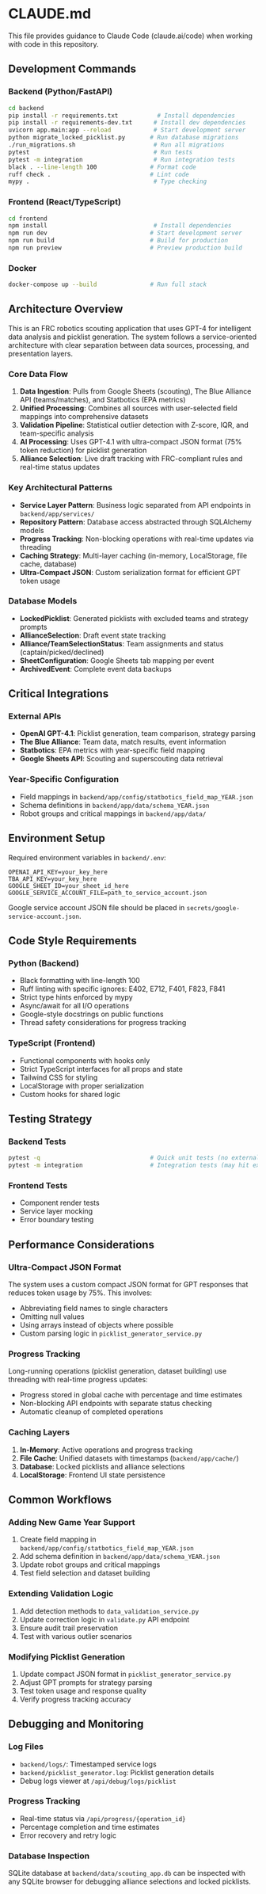 # CLAUDE.md

This file provides guidance to Claude Code (claude.ai/code) when working with code in this repository.

## Development Commands

### Backend (Python/FastAPI)
```bash
cd backend
pip install -r requirements.txt           # Install dependencies
pip install -r requirements-dev.txt      # Install dev dependencies
uvicorn app.main:app --reload            # Start development server
python migrate_locked_picklist.py       # Run database migrations
./run_migrations.sh                      # Run all migrations
pytest                                   # Run tests
pytest -m integration                    # Run integration tests
black . --line-length 100               # Format code
ruff check .                            # Lint code
mypy .                                   # Type checking
```

### Frontend (React/TypeScript)
```bash
cd frontend
npm install                              # Install dependencies
npm run dev                             # Start development server
npm run build                           # Build for production
npm run preview                         # Preview production build
```

### Docker
```bash
docker-compose up --build               # Run full stack
```

## Architecture Overview

This is an FRC robotics scouting application that uses GPT-4 for intelligent data analysis and picklist generation. The system follows a service-oriented architecture with clear separation between data sources, processing, and presentation layers.

### Core Data Flow
1. **Data Ingestion**: Pulls from Google Sheets (scouting), The Blue Alliance API (teams/matches), and Statbotics (EPA metrics)
2. **Unified Processing**: Combines all sources with user-selected field mappings into comprehensive datasets
3. **Validation Pipeline**: Statistical outlier detection with Z-score, IQR, and team-specific analysis
4. **AI Processing**: Uses GPT-4.1 with ultra-compact JSON format (75% token reduction) for picklist generation
5. **Alliance Selection**: Live draft tracking with FRC-compliant rules and real-time status updates

### Key Architectural Patterns
- **Service Layer Pattern**: Business logic separated from API endpoints in `backend/app/services/`
- **Repository Pattern**: Database access abstracted through SQLAlchemy models
- **Progress Tracking**: Non-blocking operations with real-time updates via threading
- **Caching Strategy**: Multi-layer caching (in-memory, LocalStorage, file cache, database)
- **Ultra-Compact JSON**: Custom serialization format for efficient GPT token usage

### Database Models
- **LockedPicklist**: Generated picklists with excluded teams and strategy prompts
- **AllianceSelection**: Draft event state tracking
- **Alliance/TeamSelectionStatus**: Team assignments and status (captain/picked/declined)
- **SheetConfiguration**: Google Sheets tab mapping per event
- **ArchivedEvent**: Complete event data backups

## Critical Integrations

### External APIs
- **OpenAI GPT-4.1**: Picklist generation, team comparison, strategy parsing
- **The Blue Alliance**: Team data, match results, event information
- **Statbotics**: EPA metrics with year-specific field mapping
- **Google Sheets API**: Scouting and superscouting data retrieval

### Year-Specific Configuration
- Field mappings in `backend/app/config/statbotics_field_map_YEAR.json`
- Schema definitions in `backend/app/data/schema_YEAR.json`
- Robot groups and critical mappings in `backend/app/data/`

## Environment Setup

Required environment variables in `backend/.env`:
```
OPENAI_API_KEY=your_key_here
TBA_API_KEY=your_key_here
GOOGLE_SHEET_ID=your_sheet_id_here
GOOGLE_SERVICE_ACCOUNT_FILE=path_to_service_account.json
```

Google service account JSON file should be placed in `secrets/google-service-account.json`.

## Code Style Requirements

### Python (Backend)
- Black formatting with line-length 100
- Ruff linting with specific ignores: E402, E712, F401, F823, F841
- Strict type hints enforced by mypy
- Async/await for all I/O operations
- Google-style docstrings on public functions
- Thread safety considerations for progress tracking

### TypeScript (Frontend)
- Functional components with hooks only
- Strict TypeScript interfaces for all props and state
- Tailwind CSS for styling
- LocalStorage with proper serialization
- Custom hooks for shared logic

## Testing Strategy

### Backend Tests
```bash
pytest -q                               # Quick unit tests (no external APIs)
pytest -m integration                   # Integration tests (may hit external APIs)
```

### Frontend Tests
- Component render tests
- Service layer mocking
- Error boundary testing

## Performance Considerations

### Ultra-Compact JSON Format
The system uses a custom compact JSON format for GPT responses that reduces token usage by 75%. This involves:
- Abbreviating field names to single characters
- Omitting null values
- Using arrays instead of objects where possible
- Custom parsing logic in `picklist_generator_service.py`

### Progress Tracking
Long-running operations (picklist generation, dataset building) use threading with real-time progress updates:
- Progress stored in global cache with percentage and time estimates
- Non-blocking API endpoints with separate status checking
- Automatic cleanup of completed operations

### Caching Layers
1. **In-Memory**: Active operations and progress tracking
2. **File Cache**: Unified datasets with timestamps (`backend/app/cache/`)
3. **Database**: Locked picklists and alliance selections
4. **LocalStorage**: Frontend UI state persistence

## Common Workflows

### Adding New Game Year Support
1. Create field mapping in `backend/app/config/statbotics_field_map_YEAR.json`
2. Add schema definition in `backend/app/data/schema_YEAR.json`
3. Update robot groups and critical mappings
4. Test field selection and dataset building

### Extending Validation Logic
1. Add detection methods to `data_validation_service.py`
2. Update correction logic in `validate.py` API endpoint
3. Ensure audit trail preservation
4. Test with various outlier scenarios

### Modifying Picklist Generation
1. Update compact JSON format in `picklist_generator_service.py`
2. Adjust GPT prompts for strategy parsing
3. Test token usage and response quality
4. Verify progress tracking accuracy

## Debugging and Monitoring

### Log Files
- `backend/logs/`: Timestamped service logs
- `backend/picklist_generator.log`: Picklist generation details
- Debug logs viewer at `/api/debug/logs/picklist`

### Progress Tracking
- Real-time status via `/api/progress/{operation_id}`
- Percentage completion and time estimates
- Error recovery and retry logic

### Database Inspection
SQLite database at `backend/data/scouting_app.db` can be inspected with any SQLite browser for debugging alliance selections and locked picklists.